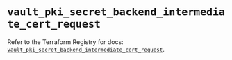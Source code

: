 # `vault_pki_secret_backend_intermediate_cert_request`

Refer to the Terraform Registry for docs: [`vault_pki_secret_backend_intermediate_cert_request`](https://registry.terraform.io/providers/hashicorp/vault/5.2.1/docs/resources/pki_secret_backend_intermediate_cert_request).
